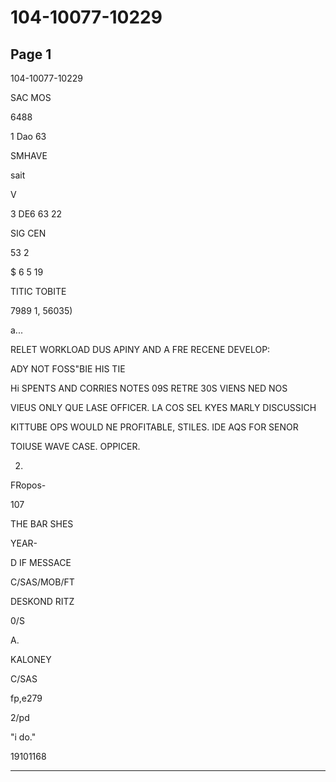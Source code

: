 # 104-10077-10229

## Page 1

104-10077-10229

SAC MOS

6488

1 Dao 63

SMHAVE

sait

V

3 DE6 63 22

SIG CEN

53 2

$ 6 5 19

TITIC TOBITE

7989 1, 56035)

a...

RELET WORKLOAD DUS APINY AND A FRE RECENE DEVELOP:

ADY NOT FOSS"BIE HIS TIE

Hi SPENTS AND CORRIES NOTES 09S RETRE 30S VIENS NED NOS

VIEUS ONLY QUE LASE OFFICER. LA COS SEL KYES MARLY DISCUSSICH

KITTUBE OPS WOULD NE PROFITABLE, STILES. IDE AQS FOR SENOR

TOIUSE WAVE CASE. OPPICER.

2.

FRopos-

107

THE BAR SHES

YEAR-

D IF MESSACE

C/SAS/MOB/FT

DESKOND RITZ

0/S

A.

KALONEY

C/SAS

fp,e279

2/pd

"i do."

19101168

---

